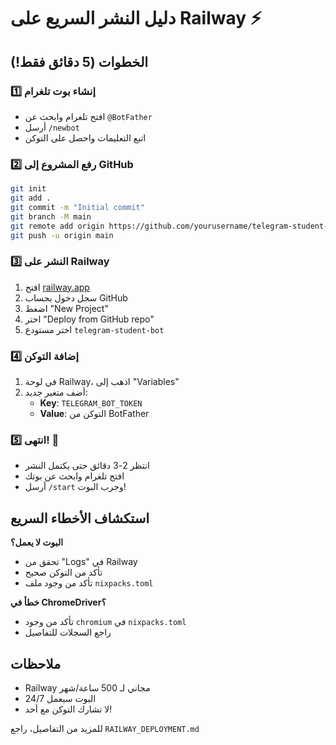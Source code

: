 # دليل النشر السريع على Railway ⚡

## الخطوات (5 دقائق فقط!)

### 1️⃣ إنشاء بوت تلغرام

- افتح تلغرام وابحث عن `@BotFather`
- أرسل `/newbot`
- اتبع التعليمات واحصل على التوكن

### 2️⃣ رفع المشروع إلى GitHub

```bash
git init
git add .
git commit -m "Initial commit"
git branch -M main
git remote add origin https://github.com/yourusername/telegram-student-bot.git
git push -u origin main
```

### 3️⃣ النشر على Railway

1. افتح [railway.app](https://railway.app)
2. سجل دخول بحساب GitHub
3. اضغط "New Project"
4. اختر "Deploy from GitHub repo"
5. اختر مستودع `telegram-student-bot`

### 4️⃣ إضافة التوكن

1. في لوحة Railway، اذهب إلى "Variables"
2. أضف متغير جديد:
   - **Key**: `TELEGRAM_BOT_TOKEN`
   - **Value**: التوكن من BotFather

### 5️⃣ انتهى! 🎉

- انتظر 2-3 دقائق حتى يكتمل النشر
- افتح تلغرام وابحث عن بوتك
- أرسل `/start` وجرب البوت!

## استكشاف الأخطاء السريع

**البوت لا يعمل؟**
- تحقق من "Logs" في Railway
- تأكد من التوكن صحيح
- تأكد من وجود ملف `nixpacks.toml`

**خطأ في ChromeDriver؟**
- تأكد من وجود `chromium` في `nixpacks.toml`
- راجع السجلات للتفاصيل

## ملاحظات

- Railway مجاني لـ 500 ساعة/شهر
- البوت سيعمل 24/7
- لا تشارك التوكن مع أحد!

للمزيد من التفاصيل، راجع `RAILWAY_DEPLOYMENT.md`

